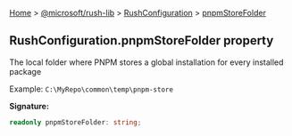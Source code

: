 [Home](./index) &gt; [@microsoft/rush-lib](./rush-lib.md) &gt; [RushConfiguration](./rush-lib.rushconfiguration.md) &gt; [pnpmStoreFolder](./rush-lib.rushconfiguration.pnpmstorefolder.md)

## RushConfiguration.pnpmStoreFolder property

The local folder where PNPM stores a global installation for every installed package

Example: `C:\MyRepo\common\temp\pnpm-store`

<b>Signature:</b>

```typescript
readonly pnpmStoreFolder: string;
```
